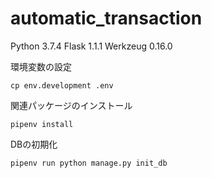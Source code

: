 # automatic_transaction
Python 3.7.4
Flask 1.1.1
Werkzeug 0.16.0

環境変数の設定
```
cp env.development .env
```

関連パッケージのインストール
```
pipenv install
```

DBの初期化
```
pipenv run python manage.py init_db
```
